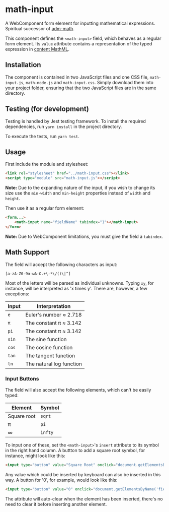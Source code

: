 # math-input

A WebComponent form element for inputting mathematical expressions. Spiritual successor of [adm-math](https://github.com/wyattpeak/adm-math).

This component defines the `<math-input>` field, which behaves as a regular form element. Its `value` attribute contains a representation of the typed expression in [content MathML](https://www.w3.org/TR/MathML3/chapter4.html).

## Installation

The component is contained in two JavaScript files and one CSS file, `math-input.js`, `math-node.js` and `math-input.css`. Simply download them into your project folder, ensuring that the two JavaScript files are in the same directory.

## Testing (for development)

Testing is handled by Jest testing framework. To install the required dependencies, run `yarn install` in the project directory.

To execute the tests, run `yarn test`.

## Usage

First include the module and stylesheet:

```html
<link rel="stylesheet" href="../math-input.css"></link>
<script type="module" src="math-input.js"></script>
```

**Note:** Due to the expanding nature of the input, if you wish to change its size use the `min-width` and `min-height` properties instead of `width` and `height`.

Then use it as a regular form element:

```html
<form...>
    <math-input name="fieldName" tabindex="1"></math-input>
</form>
```

**Note:** Due to WebComponent limitations, you must give the field a `tabindex`.

## Math Support

The field will accept the following characters as input:

`[a-zA-Z0-9α-ωΑ-Ω.+\-*\/()\|^]`

Most of the letters will be parsed as individual unknowns. Typing `xy`, for instance, will be interpreted as 'x times y'. There are, however, a few exceptions:

| Input | Interpretation |
| ----- | -------------- |
| `e`   | Euler's number ≈ 2.718 |
| `π`   | The constant π ≈ 3.142 |
| `pi`  | The constant π ≈ 3.142 |
| `sin` | The sine function |
| `cos` | The cosine function |
| `tan` | The tangent function |
| `ln`  | The natural log function |

### Input Buttons

The field will also accept the following elements, which can't be easily typed:

| Element     | Symbol  |
| ----------- | ------- |
| Square root | `sqrt`  |
| π           | `pi`    |
| ∞           | `infty` |

To input one of these, set the `<math-input>`'s `insert` attribute to its symbol in the right hand column. A buttton to add a square root symbol, for instance, might look like this:

```html
<input type="button" value="Square Root" onclick="document.getElementsByName('fieldName')[0].setAttribute('insert', 'sqrt');" />
```

Any value which could be inserted by keyboard can also be inserted in this way. A button for '0', for example, would look like this:

```html
<input type="button" value="0" onclick="document.getElementsByName('fieldName')[0].setAttribute('insert', '0');" />
```

The attribute will auto-clear when the element has been inserted, there's no need to clear it before inserting another element.